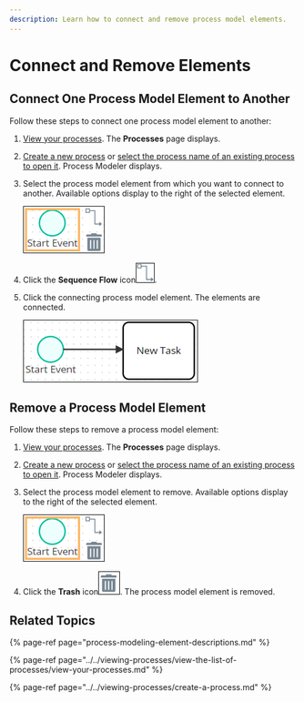 ```yaml
---
description: Learn how to connect and remove process model elements.
---
```


# Connect and Remove Elements

## Connect One Process Model Element to Another

Follow these steps to connect one process model element to another:

1. ​[View your processes](../../viewing-processes/view-the-list-of-processes/view-your-processes.md#view-all-processes). The **Processes** page displays.
2. [Create a new process](../../viewing-processes/create-a-process.md) or [select the process name of an existing process to open it](../../viewing-processes/view-the-list-of-processes/view-your-processes.md#view-all-processes). Process Modeler displays.
3. Select the process model element from which you want to connect to another. Available options display to the right of the selected element.  

   ![](../../../.gitbook/assets/sequence-flow-indicator-process-modeler-processes.png)

4. Click the **Sequence Flow** icon![](../../../.gitbook/assets/sequence-flow-icon-process-modeler-processes.png).
5. Click the connecting process model element. The elements are connected.  

   ![](../../../.gitbook/assets/sequence-flow-connecting-elements-process-modeler-processes.png)

## Remove a Process Model Element

Follow these steps to remove a process model element:

1. ​[View your processes](../../viewing-processes/view-the-list-of-processes/view-your-processes.md#view-all-processes). The **Processes** page displays.
2. [Create a new process](../../viewing-processes/create-a-process.md) or [select the process name of an existing process to open it](../../viewing-processes/view-the-list-of-processes/view-your-processes.md#view-all-processes). Process Modeler displays.
3. Select the process model element to remove. Available options display to the right of the selected element.  

   ![](../../../.gitbook/assets/sequence-flow-indicator-process-modeler-processes.png)

4. Click the **Trash** icon![](../../../.gitbook/assets/trash-icon-process-modeler-processes.png). The process model element is removed.

## Related Topics

{% page-ref page="process-modeling-element-descriptions.md" %}

{% page-ref page="../../viewing-processes/view-the-list-of-processes/view-your-processes.md" %}

{% page-ref page="../../viewing-processes/create-a-process.md" %}


